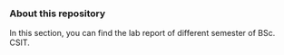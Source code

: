 ### About this repository
In this section, you can find the lab report of different semester of BSc. CSIT. 

